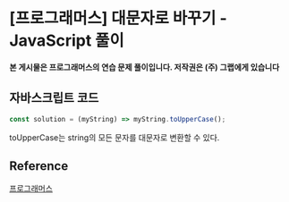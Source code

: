

# [프로그래머스] 대문자로 바꾸기 - JavaScript 풀이

**본 게시물은 프로그래머스의 연습 문제 풀이입니다. 저작권은 (주) 그랩에게 있습니다**

## 자바스크립트 코드

```JavaScript
const solution = (myString) => myString.toUpperCase();
```

toUpperCase는 string의 모든 문자를 대문자로 변환할 수 있다.



## Reference

[프로그래머스](https://programmers.co.kr)

